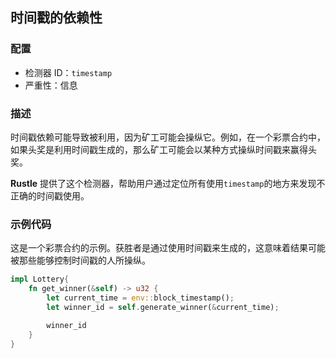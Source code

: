 
## 时间戳的依赖性

### 配置

* 检测器 ID：`timestamp`
* 严重性：信息

### 描述

时间戳依赖可能导致被利用，因为矿工可能会操纵它。例如，在一个彩票合约中，如果头奖是利用时间戳生成的，那么矿工可能会以某种方式操纵时间戳来赢得头奖。

**Rustle** 提供了这个检测器，帮助用户通过定位所有使用`timestamp`的地方来发现不正确的时间戳使用。

### 示例代码

这是一个彩票合约的示例。获胜者是通过使用时间戳来生成的，这意味着结果可能被那些能够控制时间戳的人所操纵。

```rust
impl Lottery{
    fn get_winner(&self) -> u32 {
        let current_time = env::block_timestamp();
        let winner_id = self.generate_winner(&current_time);

        winner_id
    }
}
```
